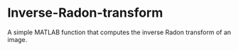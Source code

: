 # Inverse-Radon-transform
A simple MATLAB function that computes the inverse Radon transform of an image.
